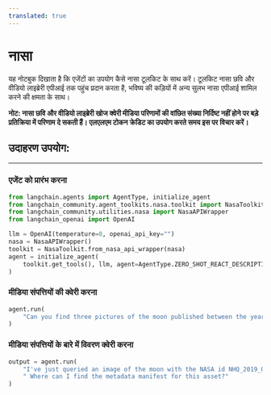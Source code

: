 ```yaml
---
translated: true
---
```


# नासा

यह नोटबुक दिखाता है कि एजेंटों का उपयोग कैसे नासा टूलकिट के साथ करें। टूलकिट नासा छवि और वीडियो लाइब्रेरी एपीआई तक पहुंच प्रदान करता है, भविष्य की कड़ियों में अन्य सुलभ नासा एपीआई शामिल करने की क्षमता के साथ।

**नोट: नासा छवि और वीडियो लाइब्रेरी खोज क्वेरी मीडिया परिणामों की वांछित संख्या निर्दिष्ट नहीं होने पर बड़े प्रतिक्रिया में परिणाम दे सकती हैं। एलएलएम टोकन क्रेडिट का उपयोग करते समय इस पर विचार करें।**

## उदाहरण उपयोग:

---

### एजेंट को प्रारंभ करना

```python
from langchain.agents import AgentType, initialize_agent
from langchain_community.agent_toolkits.nasa.toolkit import NasaToolkit
from langchain_community.utilities.nasa import NasaAPIWrapper
from langchain_openai import OpenAI

llm = OpenAI(temperature=0, openai_api_key="")
nasa = NasaAPIWrapper()
toolkit = NasaToolkit.from_nasa_api_wrapper(nasa)
agent = initialize_agent(
    toolkit.get_tools(), llm, agent=AgentType.ZERO_SHOT_REACT_DESCRIPTION, verbose=True
)
```

### मीडिया संपत्तियों की क्वेरी करना

```python
agent.run(
    "Can you find three pictures of the moon published between the years 2014 and 2020?"
)
```

### मीडिया संपत्तियों के बारे में विवरण क्वेरी करना

```python
output = agent.run(
    "I've just queried an image of the moon with the NASA id NHQ_2019_0311_Go Forward to the Moon."
    " Where can I find the metadata manifest for this asset?"
)
```
